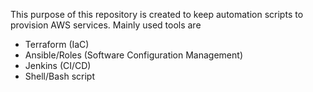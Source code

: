 This purpose of this repository is created to keep automation scripts to provision AWS services. Mainly used tools are
* Terraform (IaC)
* Ansible/Roles (Software Configuration Management)
* Jenkins (CI/CD)
* Shell/Bash script
